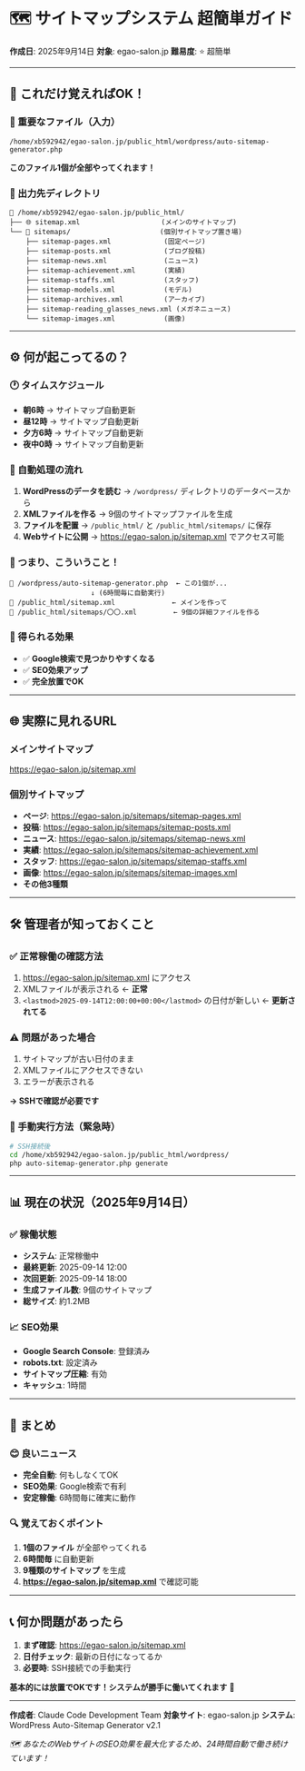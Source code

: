 # 🗺️ サイトマップシステム 超簡単ガイド

**作成日**: 2025年9月14日
**対象**: egao-salon.jp
**難易度**: ⭐ 超簡単

---

## 🎯 **これだけ覚えればOK！**

### **📍 重要なファイル（入力）**
```
/home/xb592942/egao-salon.jp/public_html/wordpress/auto-sitemap-generator.php
```
**このファイル1個が全部やってくれます！**

### **📂 出力先ディレクトリ**
```
📁 /home/xb592942/egao-salon.jp/public_html/
├── 🌐 sitemap.xml                    (メインのサイトマップ)
└── 📁 sitemaps/                      (個別サイトマップ置き場)
    ├── sitemap-pages.xml             (固定ページ)
    ├── sitemap-posts.xml             (ブログ投稿)
    ├── sitemap-news.xml              (ニュース)
    ├── sitemap-achievement.xml       (実績)
    ├── sitemap-staffs.xml            (スタッフ)
    ├── sitemap-models.xml            (モデル)
    ├── sitemap-archives.xml          (アーカイブ)
    ├── sitemap-reading_glasses_news.xml (メガネニュース)
    └── sitemap-images.xml            (画像)
```

---

## ⚙️ **何が起こってるの？**

### **🕐 タイムスケジュール**
- **朝6時** → サイトマップ自動更新
- **昼12時** → サイトマップ自動更新
- **夕方6時** → サイトマップ自動更新
- **夜中0時** → サイトマップ自動更新

### **🔄 自動処理の流れ**
1. **WordPressのデータを読む** → `/wordpress/` ディレクトリのデータベースから
2. **XMLファイルを作る** → 9個のサイトマップファイルを生成
3. **ファイルを配置** → `/public_html/` と `/public_html/sitemaps/` に保存
4. **Webサイトに公開** → https://egao-salon.jp/sitemap.xml でアクセス可能

### **📍 つまり、こういうこと！**
```
📂 /wordpress/auto-sitemap-generator.php  ← この1個が...
                    ↓ (6時間毎に自動実行)
📂 /public_html/sitemap.xml              ← メインを作って
📂 /public_html/sitemaps/〇〇.xml         ← 9個の詳細ファイルを作る
```

### **🎁 得られる効果**
- ✅ **Google検索で見つかりやすくなる**
- ✅ **SEO効果アップ**
- ✅ **完全放置でOK**

---

## 🌐 **実際に見れるURL**

### **メインサイトマップ**
https://egao-salon.jp/sitemap.xml

### **個別サイトマップ**
- **ページ**: https://egao-salon.jp/sitemaps/sitemap-pages.xml
- **投稿**: https://egao-salon.jp/sitemaps/sitemap-posts.xml
- **ニュース**: https://egao-salon.jp/sitemaps/sitemap-news.xml
- **実績**: https://egao-salon.jp/sitemaps/sitemap-achievement.xml
- **スタッフ**: https://egao-salon.jp/sitemaps/sitemap-staffs.xml
- **画像**: https://egao-salon.jp/sitemaps/sitemap-images.xml
- **その他3種類**

---

## 🛠️ **管理者が知っておくこと**

### **✅ 正常稼働の確認方法**
1. https://egao-salon.jp/sitemap.xml にアクセス
2. XMLファイルが表示される ← **正常**
3. `<lastmod>2025-09-14T12:00:00+00:00</lastmod>` の日付が新しい ← **更新されてる**

### **⚠️ 問題があった場合**
1. サイトマップが古い日付のまま
2. XMLファイルにアクセスできない
3. エラーが表示される

**→ SSHで確認が必要です**

### **🔧 手動実行方法（緊急時）**
```bash
# SSH接続後
cd /home/xb592942/egao-salon.jp/public_html/wordpress/
php auto-sitemap-generator.php generate
```

---

## 📊 **現在の状況（2025年9月14日）**

### **✅ 稼働状態**
- **システム**: 正常稼働中
- **最終更新**: 2025-09-14 12:00
- **次回更新**: 2025-09-14 18:00
- **生成ファイル数**: 9個のサイトマップ
- **総サイズ**: 約1.2MB

### **📈 SEO効果**
- **Google Search Console**: 登録済み
- **robots.txt**: 設定済み
- **サイトマップ圧縮**: 有効
- **キャッシュ**: 1時間

---

## 🎉 **まとめ**

### **😊 良いニュース**
- **完全自動**: 何もしなくてOK
- **SEO効果**: Google検索で有利
- **安定稼働**: 6時間毎に確実に動作

### **🔍 覚えておくポイント**
1. **1個のファイル** が全部やってくれる
2. **6時間毎** に自動更新
3. **9種類のサイトマップ** を生成
4. **https://egao-salon.jp/sitemap.xml** で確認可能

---

## 📞 **何か問題があったら**

1. **まず確認**: https://egao-salon.jp/sitemap.xml
2. **日付チェック**: 最新の日付になってるか
3. **必要時**: SSH接続での手動実行

**基本的には放置でOKです！システムが勝手に働いてくれます** 🚀

---

**作成者**: Claude Code Development Team
**対象サイト**: egao-salon.jp
**システム**: WordPress Auto-Sitemap Generator v2.1

_🗺️ あなたのWebサイトのSEO効果を最大化するため、24時間自動で働き続けています！_